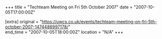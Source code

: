 +++
title = "Techteam Meeting on Fri 5th October 2007"
date = "2007-10-05T17:00:00Z"

[extra]
original = "https://uwcs.co.uk/events/techteam-meeting-on-fri-5th-october-2007-1474488997178/"    
end_time = "2007-10-05T18:00:00Z"
location = "N/A"
+++



